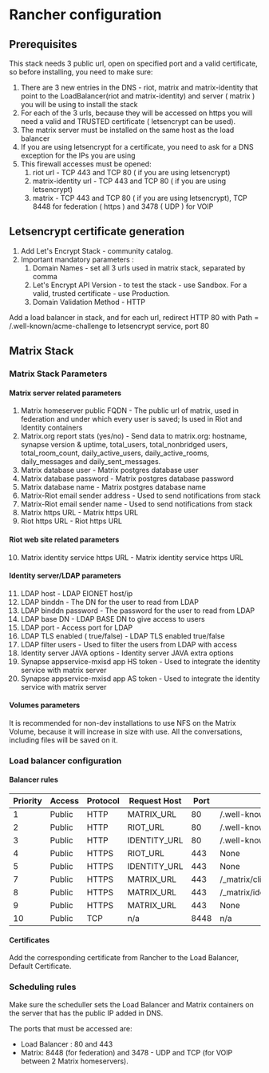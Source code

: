 # Rancher configuration


## Prerequisites

This stack needs 3 public url, open on specified port and a valid certificate, so before installing, you need to make sure:

1. There are 3 new entries in the DNS - riot, matrix and matrix-identity that point to the LoadBalancer(riot and matrix-identity) and server ( matrix )  you will be using to install the stack
2. For each of the 3 urls, because they will be accessed on https you will need a valid and TRUSTED certificate ( letsencrypt can be used).
3. The matrix server must be installed on the same host as the load balancer
3. If you are using letsencrypt for a certificate, you need to ask for a DNS exception for the IPs you are using
3. This firewall accesses must be opened:
   1. riot url - TCP 443 and TCP 80 ( if you are using letsencrypt)
   2. matrix-identity  url - TCP 443 and TCP 80 ( if you are using letsencrypt)
   3. matrix -  TCP 443 and TCP 80 ( if you are using letsencrypt), TCP 8448 for federation ( https ) and 3478 ( UDP ) for VOIP
   
   

## Letsencrypt certificate generation

1. Add Let's Encrypt Stack - community catalog.
2. Important mandatory parameters :
   1. Domain Names - set all 3 urls used in matrix stack, separated by comma
   2. Let's Encrypt API Version - to test the stack - use Sandbox. For a valid, trusted certificate - use Production.
   3. Domain Validation Method - HTTP

Add a load balancer in stack, and for each url, redirect HTTP 80 with Path = /.well-known/acme-challenge to letsencrypt service, port 80

## Matrix Stack

### Matrix Stack Parameters

#### Matrix server related parameters
1. Matrix homeserver public FQDN - The public url of matrix, used in federation and under which every user is saved; Is used in Riot and Identity containers
2. Matrix.org report stats (yes/no) - Send data to matrix.org: hostname, synapse version & uptime, total_users, total_nonbridged users, total_room_count, daily_active_users, daily_active_rooms, daily_messages and daily_sent_messages.
3. Matrix database user - Matrix postgres database user
4. Matrix database password - Matrix postgres database password
5. Matrix database name - Matrix postgres database name
6. Matrix-Riot email sender address - Used to send notifications from stack
7. Matrix-Riot email sender name - Used to send notifications from stack
8. Matrix https URL - Matrix https URL
9. Riot https URL - Riot https URL

#### Riot web site related parameters
10. Matrix identity service https URL - Matrix identity service https URL


#### Identity server/LDAP parameters
11. LDAP host - LDAP EIONET host/ip
12. LDAP binddn - The DN for the user to read from LDAP
13. LDAP binddn password - The password for the user to read from LDAP
14. LDAP base DN - LDAP BASE DN to give access to users
15. LDAP port - Access port for LDAP
16. LDAP TLS enabled ( true/false) - LDAP TLS enabled true/false
17. LDAP filter users - Used to filter the users from LDAP with access
18. Identity server JAVA options - Identity server JAVA extra options
19. Synapse appservice-mxisd app HS token - Used to integrate the identity service with matrix server
20. Synapse appservice-mxisd app AS token - Used to integrate the identity service with matrix server

#### Volumes parameters

It is recommended for non-dev installations to use NFS on the Matrix Volume, because it will increase in size with use. All the conversations, including files will be saved on it. 

### Load balancer configuration

#### Balancer rules
| Priority | Access | Protocol | Request Host                               | Port | Path                               | Target                    | Port | Backend |
|----------|--------|----------|--------------------------------------------|------|------------------------------------|---------------------------|------|---------|
| 1        | Public | HTTP     | MATRIX_URL                                 | 80   | /.well-known/acme-challenge        | letsencrypt/letsencrypt   | 80   | None    |
| 2        | Public | HTTP     | RIOT_URL                                   | 80   | /.well-known/acme-challenge        | letsencrypt/letsencrypt   | 80   | None    |
| 3        | Public | HTTP     | IDENTITY_URL                               | 80   | /.well-known/acme-challenge        | letsencrypt/letsencrypt   | 80   | None    |
| 4        | Public | HTTPS    | RIOT_URL                                   | 443  | None                               | matrix-riot/riot          | 80   | None    |
| 5        | Public | HTTPS    | IDENTITY_URL                               | 443  | None                               | matrix-riot/identity      | 8090 | None    |
| 7        | Public | HTTPS    | MATRIX_URL                                 | 443  | /_matrix/client/r0/user_directory/   | matrix-riot/identity      | 8090 | None    |
| 8        | Public | HTTPS    | MATRIX_URL                                 | 443  | /_matrix/identity/                  | matrix-riot/identity      | 8090 | None    |
| 9        | Public | HTTPS    | MATRIX_URL                                  | 443  | None                               | matrix-riot/matrix        | 8008 | None    |
| 10       | Public | TCP      | n/a                                        | 8448 | n/a                                | matrix-riot/matrix       | 8448 | None    |

#### Certificates
Add the corresponding certificate from Rancher to the Load Balancer, Default Certificate.

### Scheduling rules
Make sure the scheduller sets the Load Balancer and Matrix containers on the server that has the public IP added in DNS.

The ports that must be accessed are:

* Load Balancer : 80 and 443
* Matrix: 8448 (for federation) and 3478 - UDP and TCP (for VOIP between 2 Matrix homeservers).

